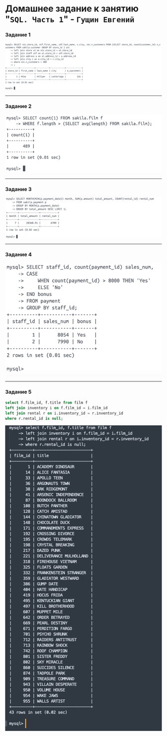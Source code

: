 # Домашнее задание к занятию "`SQL. Часть 1`" - `Гущин Евгений`

### Задание 1

![task1](../../img/12_RDB/HW4/Task1.png)

---

### Задание 2

![task1](../../img/12_RDB/HW4/Task2.png)

---

### Задание 3

![task1](../../img/12_RDB/HW4/Task3.png)

---

### Задание 4

![task1](../../img/12_RDB/HW4/Task4.png)

---

### Задание 5

```sql
select f.film_id, f.title from film f
left join inventory i on f.film_id = i.film_id
left join rental r on i.inventory_id = r.inventory_id
where r.rental_id is null;
```

![task1](../../img/12_RDB/HW4/Task5.png)
